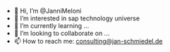 - 👋 Hi, I’m @JanniMeloni
- 👀 I’m interested in sap technology universe
- 🌱 I’m currently learning ...
- 💞️ I’m looking to collaborate on ...
- 📫 How to reach me: consulting@jan-schmiedel.de

<!---
JanniMeloni/JanniMeloni is a ✨ special ✨ repository because its `README.md` (this file) appears on your GitHub profile.
You can click the Preview link to take a look at your changes.
--->
